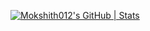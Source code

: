 [![Mokshith012's GitHub | Stats](https://stats.quine.sh/Mokshith012/github?theme=dark)](https://quine.sh?utm_source=widgets&utm_campaign=Mokshith012)
